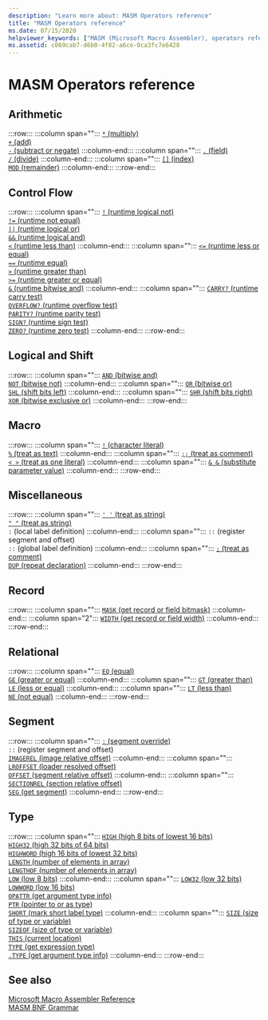 ```yaml
---
description: "Learn more about: MASM Operators reference"
title: "MASM Operators reference"
ms.date: 07/15/2020
helpviewer_keywords: ["MASM (Microsoft Macro Assembler), operators reference", "operators [MASM]"]
ms.assetid: c069cab7-d6b0-4f82-a6ce-0ca3fc7e6428
---
```

# MASM Operators reference

## Arithmetic

:::row:::
   :::column span="":::
      [`*` (multiply)](operator-multiply.md)\
      [`+` (add)](operator-add.md)\
      [`-` (subtract or negate)](operator-subtract-2.md)
   :::column-end:::
   :::column span="":::
      [`.` (field)](operator-dot.md)\
      [`/` (divide)](operator-subtract-1.md)
   :::column-end:::
   :::column span="":::
      [`[]` (index)](operator-brackets.md)\
      [`MOD` (remainder)](operator-mod.md)
   :::column-end:::
:::row-end:::

## Control Flow

:::row:::
   :::column span="":::
      [`!` (runtime logical not)](operator-logical-not-masm-run-time.md)\
      [`!=` (runtime not equal)](operator-not-equal-masm.md)\
      [`||` (runtime logical or)](operator-logical-or.md)\
      [`&&` (runtime logical and)](operator-logical-and-masm-run-time.md)\
      [`<` (runtime less than)](operator-less-than-masm-run-time.md)
   :::column-end:::
   :::column span="":::
      [`<=` (runtime less or equal)](operator-less-or-equal-masm-run-time.md)\
      [`==` (runtime equal)](operator-equal-masm-run-time.md)\
      [`>` (runtime greater than)](operator-greater-than-masm-run-time.md)\
      [`>=` (runtime greater or equal)](operator-greater-or-equal-masm-run-time.md)\
      [`&` (runtime bitwise and)](operator-bitwise-and.md)
   :::column-end:::
   :::column span="":::
      [`CARRY?` (runtime carry test)](operator-carry-q.md)\
      [`OVERFLOW?` (runtime overflow test)](operator-overflow-q.md)\
      [`PARITY?` (runtime parity test)](operator-parity-q.md)\
      [`SIGN?` (runtime sign test)](operator-sign-q.md)\
      [`ZERO?` (runtime zero test)](operator-zero-q.md)
   :::column-end:::
:::row-end:::

## Logical and Shift

:::row:::
   :::column span="":::
      [`AND` (bitwise and)](operator-and.md)\
      [`NOT` (bitwise not)](operator-not.md)
   :::column-end:::
   :::column span="":::
      [`OR` (bitwise or)](operator-or.md)\
      [`SHL` (shift bits left)](operator-shl.md)
   :::column-end:::
   :::column span="":::
      [`SHR` (shift bits right)](operator-shr.md)\
      [`XOR` (bitwise exclusive or)](operator-xor.md)
   :::column-end:::
:::row-end:::

## Macro

:::row:::
   :::column span="":::
      [`!` (character literal)](operator-logical-not-masm.md)\
      [`%` (treat as text)](operator-percent.md)
   :::column-end:::
   :::column span="":::
      [`;;` (treat as comment)](operator-semicolons.md)\
      [`< >` (treat as one literal)](operator-literal.md)
   :::column-end:::
   :::column span="":::
      [`& &` (substitute parameter value)](operator-logical-and-masm.md)
   :::column-end:::
:::row-end:::

## Miscellaneous

:::row:::
   :::column span="":::
      [`' '` (treat as string)](operator-single-quote.md)\
      [`" "` (treat as string)](operator-double-quote.md)\
      `:` (local label definition)
   :::column-end:::
   :::column span="":::
      `::` (register segment and offset)\
      `::` (global label definition)
   :::column-end:::
   :::column span="":::
      [`;` (treat as comment)](operator-semicolon.md)\
      [`DUP` (repeat declaration)](operator-dup.md)
   :::column-end:::
:::row-end:::

## Record

:::row:::
   :::column span="":::
      [`MASK` (get record or field bitmask)](operator-mask.md)
   :::column-end:::
   :::column span="2":::
      [`WIDTH` (get record or field width)](operator-width.md)
   :::column-end:::
:::row-end:::

## Relational

:::row:::
   :::column span="":::
      [`EQ` (equal)](operator-eq.md)\
      [`GE` (greater or equal)](operator-ge.md)
   :::column-end:::
   :::column span="":::
      [`GT` (greater than)](operator-gt.md)\
      [`LE` (less or equal)](operator-le.md)
   :::column-end:::
   :::column span="":::
      [`LT` (less than)](operator-lt.md)\
      [`NE` (not equal)](operator-ne.md)
   :::column-end:::
:::row-end:::

## Segment

:::row:::
   :::column span="":::
      [`:` (segment override)](operator-colon.md)\
      `::` (register segment and offset)\
      [`IMAGEREL` (image relative offset)](operator-imagerel.md)
   :::column-end:::
   :::column span="":::
      [`LROFFSET` (loader resolved offset)](operator-lroffset.md)\
      [`OFFSET` (segment relative offset)](operator-offset.md)
   :::column-end:::
   :::column span="":::
      [`SECTIONREL` (section relative offset)](operator-sectionrel.md)\
      [`SEG` (get segment)](operator-seg.md)
   :::column-end:::
:::row-end:::

## Type

:::row:::
   :::column span="":::
      [`HIGH` (high 8 bits of lowest 16 bits)](operator-high.md)\
      [`HIGH32` (high 32 bits of 64 bits)](operator-high32.md)\
      [`HIGHWORD` (high 16 bits of lowest 32 bits)](operator-highword.md)\
      [`LENGTH` (number of elements in array)](operator-length.md)\
      [`LENGTHOF` (number of elements in array)](operator-lengthof.md)\
      [`LOW` (low 8 bits)](operator-low.md)
   :::column-end:::
   :::column span="":::
      [`LOW32` (low 32 bits)](operator-low32.md)\
      [`LOWWORD` (low 16 bits)](operator-lowword.md)\
      [`OPATTR` (get argument type info)](operator-opattr.md)\
      [`PTR` (pointer to or as type)](operator-ptr.md)\
      [`SHORT` (mark short label type)](operator-short.md)
   :::column-end:::
   :::column span="":::
      [`SIZE` (size of type or variable)](operator-size.md)\
      [`SIZEOF` (size of type or variable)](operator-sizeof.md)\
      [`THIS` (current location)](operator-this.md)\
      [`TYPE` (get expression type)](operator-type.md)\
      [`.TYPE` (get argument type info)](operator-dot-type.md)
   :::column-end:::
:::row-end:::

## See also

[Microsoft Macro Assembler Reference](microsoft-macro-assembler-reference.md)\
[MASM BNF Grammar](masm-bnf-grammar.md)
